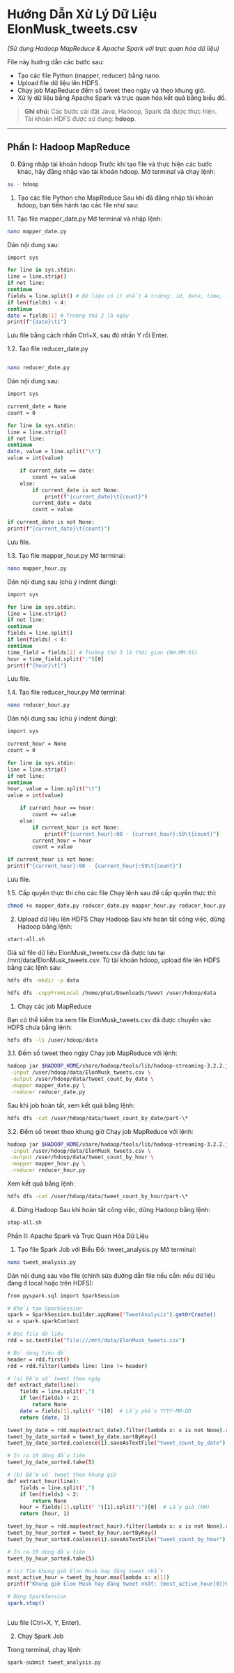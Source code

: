 # Hướng Dẫn Xử Lý Dữ Liệu ElonMusk_tweets.csv

_(Sử dụng Hadoop MapReduce & Apache Spark với trực quan hóa dữ liệu)_

File này hướng dẫn các bước sau:

- Tạo các file Python (mapper, reducer) bằng nano.
- Upload file dữ liệu lên HDFS.
- Chạy job MapReduce đếm số tweet theo ngày và theo khung giờ.
- Xử lý dữ liệu bằng Apache Spark và trực quan hóa kết quả bằng biểu đồ.

> **Ghi chú:** Các bước cài đặt Java, Hadoop, Spark đã được thực hiện.  
> Tài khoản HDFS được sử dụng: **hdoop**.

---

## Phần I: Hadoop MapReduce

0. Đăng nhập tài khoản hdoop
   Trước khi tạo file và thực hiện các bước khác, hãy đăng nhập vào tài khoản hdoop. Mở terminal và chạy lệnh:

```bash
su - hdoop
```

1. Tạo các file Python cho MapReduce
   Sau khi đã đăng nhập tài khoản hdoop, bạn tiến hành tạo các file như sau:

1.1. Tạo file mapper_date.py
Mở terminal và nhập lệnh:

```bash
nano mapper_date.py
```

Dán nội dung sau:

```bash
import sys

for line in sys.stdin:
line = line.strip()
if not line:
continue
fields = line.split() # Dữ liệu có ít nhất 4 trường: id, date, time, text
if len(fields) < 4:
continue
date = fields[1] # Trường thứ 2 là ngày
print(f"{date}\t1")
```

Lưu file bằng cách nhấn Ctrl+X, sau đó nhấn Y rồi Enter.

1.2. Tạo file reducer_date.py

```bash

nano reducer_date.py
```

Dán nội dung sau:

```bash
import sys

current_date = None
count = 0

for line in sys.stdin:
line = line.strip()
if not line:
continue
date, value = line.split("\t")
value = int(value)

    if current_date == date:
        count += value
    else:
        if current_date is not None:
            print(f"{current_date}\t{count}")
        current_date = date
        count = value

if current_date is not None:
print(f"{current_date}\t{count}")
```

Lưu file.

1.3. Tạo file mapper_hour.py
Mở terminal:

```bash
nano mapper_hour.py
```

Dán nội dung sau (chú ý indent đúng):

```bash
import sys

for line in sys.stdin:
line = line.strip()
if not line:
continue
fields = line.split()
if len(fields) < 4:
continue
time_field = fields[2] # Trường thứ 3 là thời gian (HH:MM:SS)
hour = time_field.split(":")[0]
print(f"{hour}\t1")
```

Lưu file.

1.4. Tạo file reducer_hour.py
Mở terminal:

```bash
nano reducer_hour.py
```

Dán nội dung sau (chú ý indent đúng):

```bash
import sys

current_hour = None
count = 0

for line in sys.stdin:
line = line.strip()
if not line:
continue
hour, value = line.split("\t")
value = int(value)

    if current_hour == hour:
        count += value
    else:
        if current_hour is not None:
            print(f"{current_hour}:00 - {current_hour}:59\t{count}")
        current_hour = hour
        count = value

if current_hour is not None:
print(f"{current_hour}:00 - {current_hour}:59\t{count}")
```

Lưu file.

1.5. Cấp quyền thực thi cho các file
Chạy lệnh sau để cấp quyền thực thi:

```bash
chmod +x mapper_date.py reducer_date.py mapper_hour.py reducer_hour.py
```

2. Upload dữ liệu lên HDFS
   Chạy Hadoop
   Sau khi hoàn tất công việc, dừng Hadoop bằng lệnh:

```bash
start-all.sh
```

Giả sử file dữ liệu ElonMusk_tweets.csv đã được lưu tại /mnt/data/ElonMusk_tweets.csv. Từ tài khoản hdoop, upload file lên HDFS bằng các lệnh sau:

```bash
hdfs dfs -mkdir -p data
```

```bash
hdfs dfs -copyFromLocal /home/phat/Downloads/tweet /user/hdoop/data
```

1. Chạy các job MapReduce

Bạn có thể kiểm tra xem file ElonMusk_tweets.csv đã được chuyển vào HDFS chưa bằng lệnh:

```bash
hdfs dfs -ls /user/hdoop/data
```

3.1. Đếm số tweet theo ngày
Chạy job MapReduce với lệnh:

```bash
hadoop jar $HADOOP_HOME/share/hadoop/tools/lib/hadoop-streaming-3.2.2.jar \
 -input /user/hdoop/data/ElonMusk_tweets.csv \
 -output /user/hdoop/data/tweet_count_by_date \
 -mapper mapper_date.py \
 -reducer reducer_date.py

```

Sau khi job hoàn tất, xem kết quả bằng lệnh:

```bash
hdfs dfs -cat /user/hdoop/data/tweet_count_by_date/part-\*
```

3.2. Đếm số tweet theo khung giờ
Chạy job MapReduce với lệnh:

```bash
hadoop jar $HADOOP_HOME/share/hadoop/tools/lib/hadoop-streaming-3.2.2.jar \
 -input /user/hdoop/data/ElonMusk_tweets.csv \
 -output /user/hdoop/data/tweet_count_by_hour \
 -mapper mapper_hour.py \
 -reducer reducer_hour.py
```

Xem kết quả bằng lệnh:

```bash
hdfs dfs -cat /user/hdoop/data/tweet_count_by_hour/part-\*
```

4. Dừng Hadoop
   Sau khi hoàn tất công việc, dừng Hadoop bằng lệnh:

```bash
stop-all.sh
```

Phần II: Apache Spark và Trực Quan Hóa Dữ Liệu

1. Tạo file Spark Job với Biểu Đồ: tweet_analysis.py
   Mở terminal:

```bash
nano tweet_analysis.py
```

Dán nội dung sau vào file (chỉnh sửa đường dẫn file nếu cần: nếu dữ liệu đang ở local hoặc trên HDFS):

```bash
from pyspark.sql import SparkSession

# Khởi tạo SparkSession
spark = SparkSession.builder.appName("TweetAnalysis").getOrCreate()
sc = spark.sparkContext

# Đọc file dữ liệu
rdd = sc.textFile("file:///mnt/data/ElonMusk_tweets.csv")

# Bỏ dòng tiêu đề
header = rdd.first()
rdd = rdd.filter(lambda line: line != header)

# (a) Đếm số tweet theo ngày
def extract_date(line):
    fields = line.split(",")
    if len(fields) < 2:
        return None
    date = fields[1].split(" ")[0]  # Lấy phần YYYY-MM-DD
    return (date, 1)

tweet_by_date = rdd.map(extract_date).filter(lambda x: x is not None).reduceByKey(lambda a, b: a + b)
tweet_by_date_sorted = tweet_by_date.sortByKey()
tweet_by_date_sorted.coalesce(1).saveAsTextFile("tweet_count_by_date")

# In ra 10 dòng đầu tiên
tweet_by_date_sorted.take(5)

# (b) Đếm số tweet theo khung giờ
def extract_hour(line):
    fields = line.split(",")
    if len(fields) < 2:
        return None
    hour = fields[1].split(" ")[1].split(":")[0]  # Lấy giờ (HH)
    return (hour, 1)

tweet_by_hour = rdd.map(extract_hour).filter(lambda x: x is not None).reduceByKey(lambda a, b: a + b)
tweet_by_hour_sorted = tweet_by_hour.sortByKey()
tweet_by_hour_sorted.coalesce(1).saveAsTextFile("tweet_count_by_hour")

# In ra 10 dòng đầu tiên
tweet_by_hour_sorted.take(5)

# (c) Tìm khung giờ Elon Musk hay đăng tweet nhất
most_active_hour = tweet_by_hour.max(lambda x: x[1])
print(f"Khung giờ Elon Musk hay đăng tweet nhất: {most_active_hour[0]}h với {most_active_hour[1]} tweet")

# Dừng SparkSession
spark.stop()



```

Lưu file (Ctrl+X, Y, Enter).

2. Chạy Spark Job

Trong terminal, chạy lệnh:

```bash
spark-submit tweet_analysis.py
```
